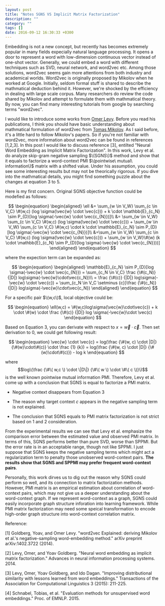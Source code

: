 ```yaml
---
layout: post
title: "Notes SGNS VS Implicit Matrix Factorization"
description: ""
category: ""
tags: []
date: 2016-09-12 16:30:33 +0300
---
```


Embedding is not a new concept, but recently has becomes extremely popular in many fields expecially natural language processing. It opens a door to represent a word with low-dimension continuous vector instead of one-shot vector. Generally, we could embed a word with different techniques such as SVD, neural network, and word2vec etc. Among those solutions, word2vec seems gain more attentions from both industry and academical worlds. Word2vec is originally proposed by Mikolov when he worked at Google. Initially, seldom formal stuff is shared to describe the mathmatical deduction behind it. However, we're shocked by the efficiency in dealing with large scale corpus. Many researchers do review the code shared by Mikolov and attempt to formulate them with mathmatical theory. By now, you can find many interesting tutorials from google by searching terms "word2vec". 

I would like to introduce some works from [Omer Levy](https://levyomer.wordpress.com/). Before you read his publications, I think you should have basic understanding about mathmatical formulation of word2vec from [Tomas Mikolov](https://papers.nips.cc/paper/5021-distributed-representations-of-words-and-phrases-and-their-compositionality.pdf). As I said before, it's a little hard to follow Mikolov's papers. So if you're not familiar with word2vec, more information about word2vec can be found in references [1,2,3]. In this post I would like to discuss reference [3], entilted "Neural Word Embedding as Implicit Matrix Factorization". In this work, Levy et al. do analyze skip-gram negative sampling $\(SGNS\)$ method and show that it equals to factorize a word-context PMI $\(pointwise\ mutual\ information\)$ matrix with a shifted value. Under his assumption, you could see some interesting results but may not be theorically rigorous. If you dive into the mathmatical details, you might find something puzzle about the changes at equation 3 to 5. 

Here is my first concern. Original SGNS objective function could be modefied as follows:

$$
\begin{equation}
\begin{aligned}
	\ell &= \sum_{w \in V_W} \sum_{c \in V_C} \#(w,c) (log \sigma(\vec{w} \cdot \vec{c})) + k \cdot \mathbb{E}_{c_N} \sim P_{D}[log \sigma(-\vec{w} \cdot \vec{c_{N}})]\\
	     &= \sum_{w \in V_W} \sum_{c \in V_C} \#(w,c) (log \sigma(\vec{w} \cdot \vec{c})) + \sum_{w \in V_W} \sum_{c \in V_C} \#(w,c) \cdot k \cdot \mathbb{E}_{c_N} \sim P_{D}[log \sigma(-\vec{w} \cdot \vec{c_{N}})]\\
	     &=\sum_{w \in V_W} \sum_{c \in V_C} \#(w,c) (log \sigma(\vec{w} \cdot \vec{c})) + \sum_{w \in V_W}\#(w) (k \cdot \mathbb{E}_{c_N} \sim P_{D}[log \sigma(-\vec{w} \cdot \vec{c_{N}}))]
\end{aligned}
\end{equation}
$$

where the expection term can be expanded as:

$$
\begin{equation}
\begin{aligned}
	\mathbb{E}_{c_N} \sim P_{D}[log \sigma(-\vec{w} \cdot \vec{c_{N}}) = \sum_{c_N \in V_C} \frac {\#(c_N)} {|D|} log\sigma(-\vec{w}\cdot\vec{c_N})\\
	= \frac {\#(c)} {|D|} log\sigma(-\vec{w} \cdot \vec{c}) + \sum_{c_N \in V_C \setminus {c}}\frac {\#(c_N)} {|D|} log\sigma(-\vec{w}\cdot\vec{c_N})
\end{aligned}
\end{equation}
$$

For a specific pair $\(w,c\)$, local objective could be:

$$
\begin{equation}
\ell(w,c) = \#(w,c)log\sigma(\vec{w}\cdot\vec{c}) + k \cdot \#(w) \cdot \frac {\#(c)} {|D|} log \sigma(-\vec{w}\cdot \vec(c)
\end{equation}
$$

Based on Equation 3, you can derivate with respect to $x = \vec{w} \cdot \vec{c}$. Then set derivation to 0, we could get following result:

$$
\begin{equation}
 \vec{w} \cdot \vec{c} = log(\frac {\#(w, c) \cdot |D|} {\#(w)\cdot\#(c)} \cdot \frac {1} {k}) = log(\frac {\#(w, c) \cdot |D|} {\#(w)\cdot\#(c)}) - log k
\end{equation}
$$

where $$log\(\frac {\#\( w,c \) \cdot \|D\|} {\#\( w \) \cdot \#\( c \)}\)$$ is the well known pointwise mutual information PMI. Therefore, Levy et al. come up with a conclusion that SGNS is equal to factorize a PMI matrix.

+ Negative context disappears from Equation 3

+ The reason why target context $c$ appears in the negative sampling term is not explained.

+ The conclusion that SGNS equals to PMI matrix factorization is not strict based on 1 and 2 consideration.

From the experimental results we can see that Levy et al. emphasize the comparison error between the estimated value and observed PMI matrix. In terms of this, SGNS performs better than pure SVD, worse than SPPMI. But the error rate is in an acceptable range, though not like SPPMI. I just suppose that SGNS keeps the negative sampling terms which might act a regularization term to penalty those unobserved word-context pairs. __The results show that SGNS and SPPMI may prefer frequent word-context pairs__.

Personally, this work dirves us to dig out the reason why SGNS could perform so well, and its connection to matrix factorization methods. However, PMI matrix is an empirical estimation about correlation of word-context pairs, which may not give us a deeper understanding about the word-context graph. If we represent word-context as a graph, SGNS could easily incorporate graph structure inforation into learning framework. While PMI matrix factorization may need some speical transformation to encode high-order graph structure into word-context correlation matrix. 

Reference:

[1] Goldberg, Yoav, and Omer Levy. "word2vec Explained: deriving Mikolov et al.'s negative-sampling word-embedding method." arXiv preprint arXiv:1402.3722 (2014).

[2] Levy, Omer, and Yoav Goldberg. "Neural word embedding as implicit matrix factorization." Advances in neural information processing systems. 2014.

[3] Levy, Omer, Yoav Goldberg, and Ido Dagan. "Improving distributional similarity with lessons learned from word embeddings." Transactions of the Association for Computational Linguistics 3 (2015): 211-225.

[4] Schnabel, Tobias, et al. "Evaluation methods for unsupervised word embeddings." Proc. of EMNLP. 2015.

